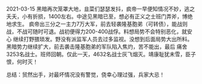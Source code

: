 2021-03-15
黑暗再次笼罩大地，韭菜们瑟瑟发抖，疯帝一早便知情况不妙，逃之夭夭，小有折损，1400左右。中途见黑暗已至，想必有正义之士班门弄斧，博绝地求生。
疯帝出三分之一主力7万大军，前去轻袭隆基胞弟（可转债），能战则战，不战可随时可退。战初便得力200-400战俘。料想局势不会特别恶化，就安心
继续打野猥琐发。野没有派监军人员去过多监视。没想到后面局势大出所料。黑暗势力继续扩大，前去袭击隆基胞弟的军队陷入焦灼，苦不能出，最后
痛舍3253名战士。班师回朝。仅此一天，4632名战士灰飞烟灭。靖康耻犹未雪，臣子恨，何时灭！

总结：贸然出手，对最坏情况没有警觉，侥幸心理过强，兵家大忌！
